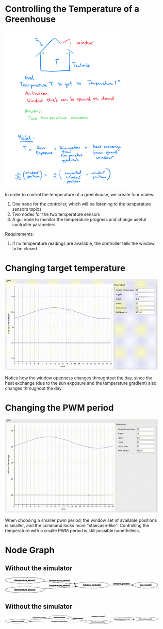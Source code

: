 # Controlling the Temperature of a Greenhouse

<!-- ![greenhouse model](images/greenhouse_temperature_control.png) -->
<img src="images/greenhouse_temperature_control.png" width="400"/>

In order to control the temperature of a greenhouse, we create four nodes:
1. One node for the controller, which will be listening to the temperature sensors topics
2. Two nodes for the two temperature sensors
3. A gui node to monitor the temperature progress and change useful controller parameters

Requirements:
1. If no temperature readings are available, the controller tells the window to be closed

# Changing target temperature

![changing the target temperature](images/target_position_changed.gif)

Notice how the window openness changes throughtout the day, since the heat exchange (due to the sun exposure and the temperature gradient) also changes throughout the day.

# Changing the PWM period

![changing the pwm period](images/change_pwm_period.gif)

When choosing a smaller pwm period, the window set of available positions is smaller, and the command looks more "staircase-like". Controlling the temperature with a smalle PWM period is still possible nonetheless.

# Node Graph

## Without the simulator
![node graph without simulator](images/controller_and_sensors_diagram.png)

## Without the simulator
![node graph with simulator](images/simulator.png)